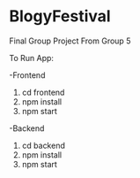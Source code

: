 # BlogyFestival
Final Group Project From Group 5

To Run App:

-Frontend
1. cd frontend
2. npm install
3. npm start

-Backend
1. cd backend
2. npm install
3. npm start



